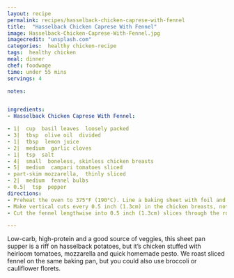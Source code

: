 ```yaml
---
layout: recipe
permalink: recipes/hasselback-chicken-caprese-with-fennel
title:  "Hasselback Chicken Caprese With Fennel"
image: Hasselback-Chicken-Caprese-With-Fennel.jpg
imagecredit: "unsplash.com"
categories:  healthy chicken-recipe
tags:  healthy chicken
meal: dinner
chef: foodwage
time: under 55 mins
servings: 4

notes:


ingredients:
- Hasselback Chicken Caprese With Fennel:

- 1|  cup  basil leaves  loosely packed
- 3|  tbsp  olive oil  divided
- 1|  tbsp  lemon juice
- 2|  medium  garlic cloves
- 1|  tsp  salt
- 4|  small  boneless, skinless chicken breasts
- 5|  medium  campari tomatoes sliced
- part-skim mozzarella,  thinly sliced
- 2|  medium  fennel bulbs
- 0.5|  tsp  pepper
directions:
- Preheat the oven to 375°F (190°C). Line a baking sheet with foil and coat with cooking spray. In a blender, combine the basil, 2 tablespoons of olive oil, lemon juice, garlic and 0.25 teaspoon salt; blend until smooth.
- Make vertical cuts every 0.5 inch (1.3cm) in the chicken breasts, not cutting all the way through the meat to create pockets. Fill each pocket with a slice of tomato and cheese. Spoon the basil mixture into the pockets. Sprinkle the chicken with 0.5 teaspoon of the salt and pepper and place on the prepared baking sheet.
- Cut the fennel lengthwise into 0.5 inch (1.3cm) slices through the root end. Brush the fennel with the remaining tablespoon of olive oil, season with remaining 0.25 teaspoon salt and arrange on the baking sheet around the chicken. Bake until the chicken is no longer pink in the center (an instant read thermometer will register 165°F/74°C), about 20 minutes. Serve the chicken with the fennel on the side.

---
```


Low-carb, high-protein and a good source of veggies, this sheet pan supper is a riff on hasselback potatoes, but it’s chicken stuffed with heirloom tomatoes, mozzarella and quick homemade pesto. We roast sliced fennel on the same baking pan, but you could also use broccoli or cauliflower florets.